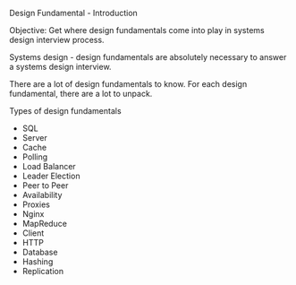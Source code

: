 Design Fundamental - Introduction

Objective: Get where design fundamentals come into play in systems design interview process.

Systems design - design fundamentals are absolutely necessary to answer a systems design interview.

There are a lot of design fundamentals to know.
For each design fundamental, there are a lot to unpack.

Types of design fundamentals
- SQL
- Server
- Cache
- Polling
- Load Balancer
- Leader Election
- Peer to Peer
- Availability
- Proxies
- Nginx
- MapReduce
- Client
- HTTP
- Database
- Hashing
- Replication

